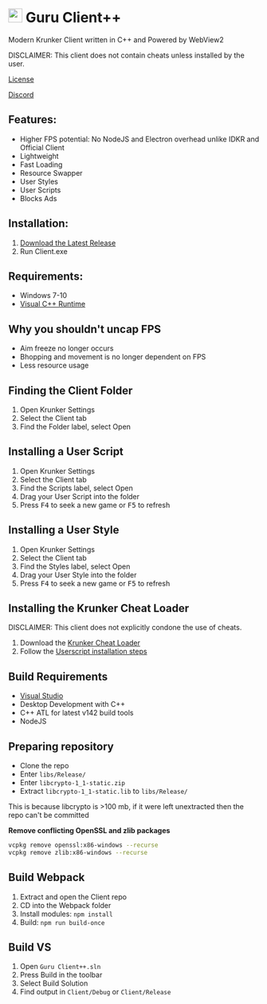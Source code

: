 # <img src="./Client/Icon.ico" style="height:1em"> Guru Client++

Modern Krunker Client written in C++ and Powered by WebView2

DISCLAIMER: This client does not contain cheats unless installed by the user.

[License](./LICENSE)

[Discord](https://y9x.github.io/discord)

## Features:

- Higher FPS potential: No NodeJS and Electron overhead unlike IDKR and Official Client
- Lightweight
- Fast Loading
- Resource Swapper
- User Styles
- User Scripts
- Blocks Ads

## Installation:

1. [Download the Latest Release](https://github.com/y9x/clientpp/releases)
2. Run Client.exe

## Requirements:

- Windows 7-10
- [Visual C++ Runtime](https://docs.microsoft.com/en-US/cpp/windows/latest-supported-vc-redist?view=msvc-160#visual-studio-2015-2017-2019-and-2022)

## Why you shouldn't uncap FPS

- Aim freeze no longer occurs
- Bhopping and movement is no longer dependent on FPS
- Less resource usage

## Finding the Client Folder

1. Open Krunker Settings
2. Select the Client tab
3. Find the Folder label, select Open

## Installing a User Script

1. Open Krunker Settings
2. Select the Client tab
3. Find the Scripts label, select Open
4. Drag your User Script into the folder
5. Press <kbd>F4</kbd> to seek a new game or <kbd>F5</kbd> to refresh

## Installing a User Style

1. Open Krunker Settings
2. Select the Client tab
3. Find the Styles label, select Open
4. Drag your User Style into the folder
5. Press <kbd>F4</kbd> to seek a new game or <kbd>F5</kbd> to refresh

## Installing the Krunker Cheat Loader

DISCLAIMER: This client does not explicitly condone the use of cheats.

1. Download the [Krunker Cheat Loader](https://api.sys32.dev/v2/cheat-loader)
2. Follow the [Userscript installation steps](#installing-a-user-script)

## Build Requirements

- [Visual Studio](https://visualstudio.microsoft.com/downloads/)
- Desktop Development with C++
- C++ ATL for latest v142 build tools
- NodeJS

## Preparing repository

- Clone the repo
- Enter `libs/Release/`
- Enter `libcrypto-1_1-static.zip`
- Extract `libcrypto-1_1-static.lib` to `libs/Release/`

This is because libcrypto is >100 mb, if it were left unextracted then the repo can't be committed 

**Remove conflicting OpenSSL and zlib packages**

```sh
vcpkg remove openssl:x86-windows --recurse
vcpkg remove zlib:x86-windows --recurse
```

## Build Webpack

1. Extract and open the Client repo
2. CD into the Webpack folder
3. Install modules: `npm install`
4. Build: `npm run build-once`

## Build VS

1. Open `Guru Client++.sln`
2. Press Build in the toolbar
3. Select Build Solution
4. Find output in `Client/Debug` or `Client/Release`